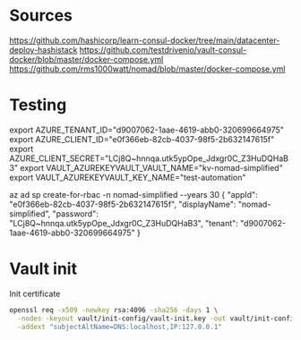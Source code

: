 

# Sources
https://github.com/hashicorp/learn-consul-docker/tree/main/datacenter-deploy-hashistack
https://github.com/testdrivenio/vault-consul-docker/blob/master/docker-compose.yml
https://github.com/rms1000watt/nomad/blob/master/docker-compose.yml

# Testing
export AZURE_TENANT_ID="d9007062-1aae-4619-abb0-320699664975"
export AZURE_CLIENT_ID="e0f366eb-82cb-4037-98f5-2b632147615f"
export AZURE_CLIENT_SECRET="LCj8Q~hnnqa.utk5ypOpe_Jdxgr0C_Z3HuDQHaB3"
export VAULT_AZUREKEYVAULT_VAULT_NAME="kv-nomad-simplified"
export VAULT_AZUREKEYVAULT_KEY_NAME="test-automation"

az ad sp create-for-rbac -n nomad-simplified --years 30
{
  "appId": "e0f366eb-82cb-4037-98f5-2b632147615f",
  "displayName": "nomad-simplified",
  "password": "LCj8Q~hnnqa.utk5ypOpe_Jdxgr0C_Z3HuDQHaB3",
  "tenant": "d9007062-1aae-4619-abb0-320699664975"
}

# Vault init
Init certificate
```bash
openssl req -x509 -newkey rsa:4096 -sha256 -days 1 \
  -nodes -keyout vault/init-config/vault-init.key -out vault/init-config/vault-init.crt -subj "/CN=localhost" \
  -addext "subjectAltName=DNS:localhost,IP:127.0.0.1"
```
